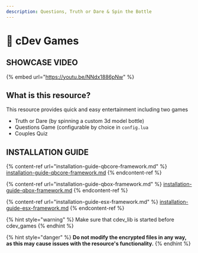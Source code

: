 ```yaml
---
description: Questions, Truth or Dare & Spin the Bottle
---
```


# 🎉 cDev Games

## SHOWCASE VIDEO

{% embed url="https://youtu.be/NNdx1886pNw" %}

## What is this resource?

This resource provides quick and easy entertainment including two games

* Truth or Dare (by spinning a custom 3d model bottle)
* Questions Game (configurable by choice in `config.lua`
* Couples Quiz

## INSTALLATION GUIDE

{% content-ref url="installation-guide-qbcore-framework.md" %}
[installation-guide-qbcore-framework.md](installation-guide-qbcore-framework.md)
{% endcontent-ref %}

{% content-ref url="installation-guide-qbox-framework.md" %}
[installation-guide-qbox-framework.md](installation-guide-qbox-framework.md)
{% endcontent-ref %}

{% content-ref url="installation-guide-esx-framework.md" %}
[installation-guide-esx-framework.md](installation-guide-esx-framework.md)
{% endcontent-ref %}

{% hint style="warning" %}
Make sure that cdev\_lib is started before cdev\_games
{% endhint %}

{% hint style="danger" %}
**Do not modify the encrypted files in any way, as this may cause issues with the resource's functionality.**
{% endhint %}
